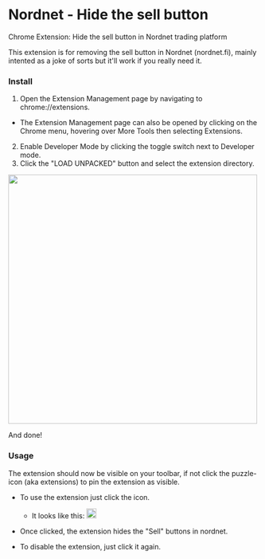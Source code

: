 # Nordnet - Hide the sell button
Chrome Extension: Hide the sell button in Nordnet trading platform

This extension is for removing the sell button in Nordnet (nordnet.fi), mainly intented as a joke of sorts but it'll work if you really need it.

### Install
1. Open the Extension Management page by navigating to chrome://extensions.
  - The Extension Management page can also be opened by clicking on the Chrome menu, hovering over More Tools then selecting Extensions.
  
2. Enable Developer Mode by clicking the toggle switch next to Developer mode.
3. Click the "LOAD UNPACKED" button and select the extension directory.
<img src="https://i.postimg.cc/5NdvyDNG/load-chrome-extension.jpg" width="500">


And done!

### Usage
The extension should now be visible on your toolbar, if not click the puzzle-icon (aka extensions) to pin the extension as visible.

- To use the extension just click the icon. 
  - It looks like this: <img src="https://i.postimg.cc/5t8vBV9D/icon.png" width="20">

- Once clicked, the extension hides the "Sell" buttons in nordnet.
- To disable the extension, just click it again.
